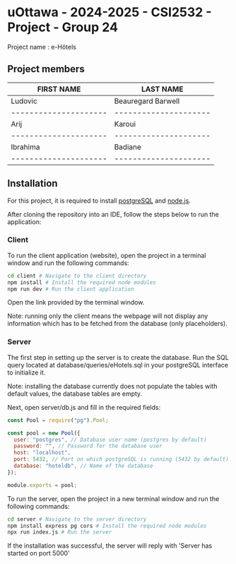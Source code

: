 # uOttawa - 2024-2025 - CSI2532 - Project - Group 24

Project name : e-Hôtels

## Project members

| FIRST NAME            | LAST NAME             |
| --------------------- | --------------------- |
| Ludovic               | Beauregard Barwell    |
| --------------------- | --------------------- |
| Arij                  | Karoui                |
| --------------------- | --------------------- |
| Ibrahima              | Badiane               |
| --------------------- | --------------------- |

## Installation

For this project, it is required to install [postgreSQL](https://www.enterprisedb.com/downloads/postgres-postgresql-downloads) and [node.js](https://nodejs.org/en).

After cloning the repository into an IDE, follow the steps below to run the application:

### Client

To run the client application (website), open the project in a terminal window and run the following commands:

```bash
cd client # Navigate to the client directory
npm install # Install the required node modules
npm run dev # Run the client application
```

Open the link provided by the terminal window.

Note: running only the client means the webpage will not display any information which has to be fetched from the database (only placeholders).

### Server

The first step in setting up the server is to create the database. Run the SQL query located at database/queries/eHotels.sql in your postgreSQL interface to initialize it.

Note: installing the database currently does not populate the tables with default values, the database tables are empty.

Next, open server/db.js and fill in the required fields:

```javascript
const Pool = require("pg").Pool;

const pool = new Pool({
  user: "postgres", // Database user name (postgres by default)
  password: "", // Password for the database user
  host: "localhost",
  port: 5432, // Port on which postgreSQL is running (5432 by default)
  database: "hoteldb", // Name of the database
});

module.exports = pool;
```

To run the server, open the project in a new terminal window and run the following commands:

```bash
cd server # Navigate to the server directory
npm install express pg cors # Install the required node modules
npx run index.js # Run the server
```

If the installation was successful, the server will reply with 'Server has started on port 5000'

